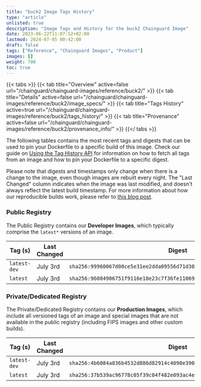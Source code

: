 ```yaml
---
title: "buck2 Image Tags History"
type: "article"
unlisted: true
description: "Image Tags and History for the buck2 Chainguard Image"
date: 2023-06-22T11:07:52+02:00
lastmod: 2024-07-05 00:42:00
draft: false
tags: ["Reference", "Chainguard Images", "Product"]
images: []
weight: 700
toc: true
---
```


{{< tabs >}}
{{< tab title="Overview" active=false url="/chainguard/chainguard-images/reference/buck2/" >}}
{{< tab title="Details" active=false url="/chainguard/chainguard-images/reference/buck2/image_specs/" >}}
{{< tab title="Tags History" active=true url="/chainguard/chainguard-images/reference/buck2/tags_history/" >}}
{{< tab title="Provenance" active=false url="/chainguard/chainguard-images/reference/buck2/provenance_info/" >}}
{{</ tabs >}}

The following tables contains the most recent tags and digests that can be used to pin your Dockerfile to a specific build of this image. Check our guide on [Using the Tag History API](/chainguard/chainguard-images/using-the-tag-history-api/) for information on how to fetch all tags from an image and how to pin your Dockerfile to a specific digest.

Please note that digests and timestamps only change when there is a change to the image, even though images are rebuilt every night. The "Last Changed" column indicates when the image was last modified, and doesn't always reflect the latest build timestamp. For more information about how our reproducible builds work, please refer to [this blog post](https://www.chainguard.dev/unchained/reproducing-chainguards-reproducible-image-builds).

### Public Registry
The Public Registry contains our **Developer Images**, which typically comprise the `latest*` versions of an image.

| Tag (s)       | Last Changed | Digest                                                                    |
|---------------|--------------|---------------------------------------------------------------------------|
|  `latest-dev` | July 3rd     | `sha256:99960067d00ce5e31ee2dda09556d71d303aab148eb7f44bf2d2de47f571a7f1` |
|  `latest`     | July 3rd     | `sha256:96084906751f9116e18e23c7f36fe11069c15caea5393ce1e2923f467738f568` |


### Private/Dedicated Registry
The Private/Dedicated Registry contains our **Production Images**, which include all versioned tags of an image and special images that are not available in the public registry (including FIPS images and other custom builds).

| Tag (s)       | Last Changed | Digest                                                                    |
|---------------|--------------|---------------------------------------------------------------------------|
|  `latest-dev` | July 3rd     | `sha256:4b6084a836b4532d886d82914c4090e39008bfa8c5bf4a0428b0d6f9b6063402` |
|  `latest`     | July 3rd     | `sha256:37b539ac96778c05f39c04f482e093ac4ed5d808119225024c973faa8ad3390a` |


